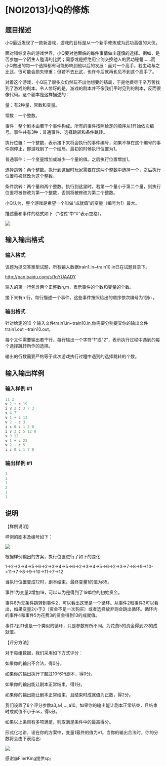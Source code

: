 # [NOI2013]小Q的修炼

## 题目描述

小Q最近发现了一款新游戏，游戏的目标是从一个新手修炼成为武功高强的大侠。

面对错综复杂的游戏世界，小Q要对他面临的每件事情做出谨慎的选择。例如，是否参加一个陌生人邀请的比武；同意或是拒绝用宝剑交换他人的武功秘籍……而 小Q做出的每一个选择都有可能影响到他以后的发展：面对一个高手，若主动与之比武，很可能会损失惨重；但若不去比武，也许今后就再也见不到这个高手了。

对着这个游戏，小Q玩了很多次仍然玩不出他想要的结局，于是他费尽千辛万苦找到了游戏的剧本。令人惊讶的是，游戏的剧本并不像我们平时见到的剧本，反而很像代码。这个剧本是这样描述的：

量：有2种量，常数和变量。

常数：一个整数。

事件：整个剧本由若干个事件构成。所有的事件按照给定的顺序从1开始依次编号。事件共有3种：普通事件、选择跳转和条件跳转。

执行位置：一个整数，表示接下来将会执行的事件编号，如果不存在这个编号的事件则停止，即游戏到了一个结局。最初的时候执行位置为1。

普通事件：一个变量增加或减少一个量的值。之后执行位置增加1。

选择跳转：两个整数。执行到这里时玩家需要在这两个整数中选择一个，之后执行位置将被修改为这个整数。

条件跳转：两个量和两个整数。执行到这里时，若第一个量小于第二个量，则执行位置将被修改为第一个整数，否则将被修改为第二个整数。

小Q认为，整个游戏是希望一个叫做“成就值”的变量（编号为1）最大。

描述量和事件的格式如下（“格式”中“#”表示空格）。

![](https://cdn.luogu.com.cn/upload/pic/188.png)

## 输入输出格式

### 输入格式

该题为提交答案型试题，所有输入数据train1.in~train10.in已在试题目录下。

http://pan.baidu.com/s/1qYUAADY

输入的第一行包含两个正整数n,m，表示事件的个数和变量的个数。

接下来有n 行，每行描述一个事件。这些事件按照给出的顺序依次编号为1到n 。

### 输出格式

针对给定的10 个输入文件train1.in~train10.in,你需要分别提交你的输出文件train1.out ~train10.out。

每个文件需要输出若干行，每行输出一个字符“1”或“2”，表示执行过程中遇到的每个选择跳转所作的选择。

输出的行数需要严格等于此次游戏执行过程中遇到的选择跳转的个数。

## 输入输出样例

### 输入样例 #1

```cpp
11 2
v 2 + c 19
i v 2 c 3 7 3
s 4 7
v 1 + c 13
v 2 - c 3
i c 0 c 1 2 0
i v 2 c 5 12 8
s 9 12
v 1 + c 23
v 2 - c 5
i c 0 c 1 7 0

```
### 输出样例 #1

```cpp
1
1
1
2
1
1

```
## 说明

【样例说明】

样例的剧本及编号如下：

![](https://cdn.luogu.com.cn/upload/pic/187.png)

根据样例输出的方案，执行位置进行了如下的变化:

1->2->3->4->5->6->2->3->4->5->6->2->3->4->5->6->2->3->7->8->9->10->11->7->8->9->10->11->7->12

当执行位置变成12时，剧本结束。最终变量1的值为85。

事件1为变量2增加19，可以认为是得到了19单位的初始资金。

事件6为无条件跳转到事件2，可以看出这里是一个循环。从事件2和事件3可以看出，如果变量2小于3（资金不足一次购买）或者选择放弃则会跳出循环。循环内的事件4和事件5为花费3的资金得到13的成就值。

事件7到11也是一个类似的循环，只是参数有所不同。为花费5的资金得到23的成就值。

【评分方法】

对于每组数据，我们采用如下方式评分：

如果你的输出不合法，得0分。

如果你的输出执行了超过10^6行剧本，得0分。

如果你的输出能让剧本正常结束，得1分。

如果你的输出能让剧本正常结束，且结束时成就值为正数，得2分。

我们设置了8个评分参数a3,a4,...,a10。如果你的输出能让剧本正常结束，且结束时成就值不小于as，得s分。

如果以上条目有多项满足，则取满足条件中的最高得分。

形式化地讲，设在你的方案中，变量1最终的值为v1。当你的输出合法时，你的分数将会由下表给出:

![](https://cdn.luogu.com.cn/upload/pic/182.png)

感谢@FlierKing提供spj

